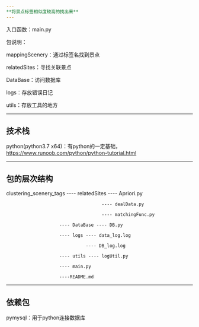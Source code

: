 ```yaml
---
**将景点标签相似度较高的找出来**
---
```


入口函数：main.py

包说明：

mappingScenery：通过标签名找到景点

relatedSites：寻找关联景点

DataBase：访问数据库

logs：存放错误日记

utils：存放工具的地方

---
**技术栈**
---

python(python3.7 x64)：有python的一定基础，https://www.runoob.com/python/python-tutorial.html

---
**包的层次结构**
---

clustering_scenery_tags ---- relatedSites ---- Apriori.py

                                        ---- dealData.py
                                        
                                        ---- matchingFunc.py

                        ---- DataBase ---- DB.py
                  
                        ---- logs ---- data_log.log
                  
                                  ---- DB_log.log
                  
                        ---- utils ---- logUtil.py
                  
                        ---- main.py
                  
                        ----README.md
       
---
**依赖包**
---

pymysql：用于python连接数据库
